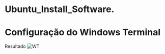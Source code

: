 # Ubuntu_Install_Software.

# Configuração do Windows Terminal
Resultado
![WT](https://user-images.githubusercontent.com/31215284/82467709-57627c00-9a98-11ea-83ce-fab7985b0af8.png)

